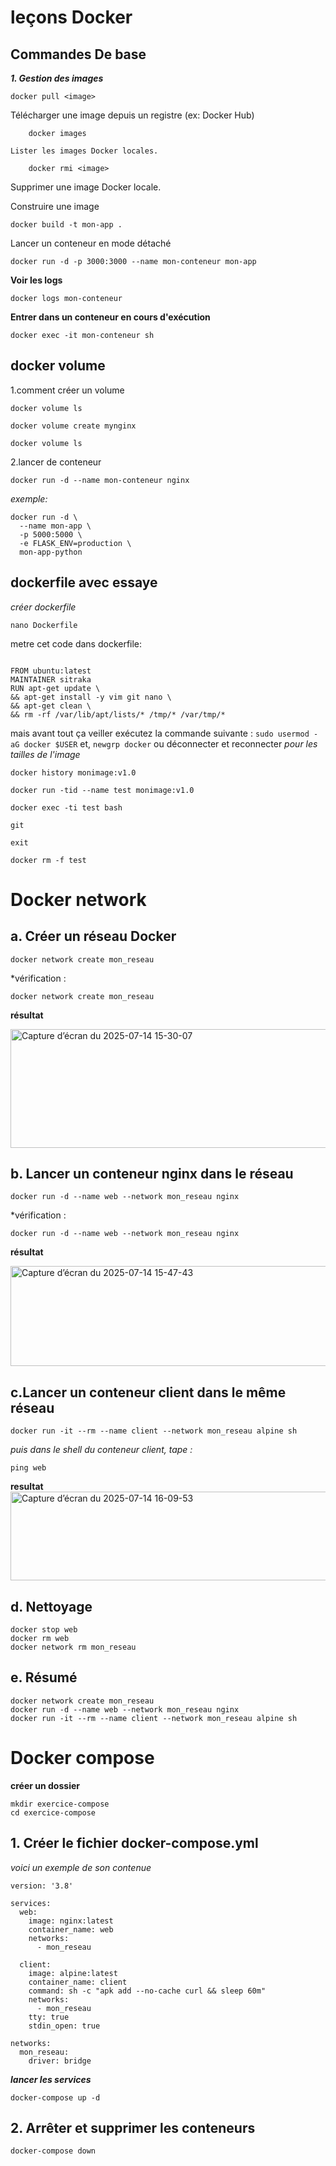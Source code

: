 # leçons Docker
## Commandes De base

***1. Gestion des images***

```
docker pull <image>
```
Télécharger une image depuis un registre (ex: Docker Hub)
```
    docker images
```
    Lister les images Docker locales. 
```
    docker rmi <image>
```
   Supprimer une image Docker locale.

Construire une image
``` 
docker build -t mon-app . 

```
Lancer un conteneur en mode détaché
```
docker run -d -p 3000:3000 --name mon-conteneur mon-app
```

**Voir les logs**
```
docker logs mon-conteneur
```

**Entrer dans un conteneur en cours d'exécution**
```
docker exec -it mon-conteneur sh
```

## docker volume
1.comment créer un volume
```
docker volume ls 

```

```
docker volume create mynginx 
```

```
docker volume ls 
```
2.lancer de conteneur
```
docker run -d --name mon-conteneur nginx 
```
*exemple:*
```
docker run -d \
  --name mon-app \
  -p 5000:5000 \
  -e FLASK_ENV=production \
  mon-app-python
```
  ## dockerfile avec essaye
*créer dockerfile* 
```
nano Dockerfile

```

metre cet code dans dockerfile:
```

FROM ubuntu:latest
MAINTAINER sitraka
RUN apt-get update \
&& apt-get install -y vim git nano \
&& apt-get clean \
&& rm -rf /var/lib/apt/lists/* /tmp/* /var/tmp/*

```
mais avant tout ça veiller exécutez la commande suivante :
``` sudo usermod -aG docker $USER ```
et,
``` newgrp docker ``` ou déconnecter et reconnecter
*pour les tailles de l'image*
```
docker history monimage:v1.0
 ```
``` 
docker run -tid --name test monimage:v1.0

```
``` 
docker exec -ti test bash
```
``` 
git

```
``` 
exit

```
``` 
docker rm -f test

``` 
# Docker network 
## a. Créer un réseau Docker
```
docker network create mon_reseau

```
*vérification :
```
docker network create mon_reseau
```
**résultat**

<img width="806" height="190" alt="Capture d’écran du 2025-07-14 15-30-07" src="https://github.com/user-attachments/assets/1e89d6f5-3e3e-47d0-8c17-ef151ac1bd4d" />

## b. Lancer un conteneur nginx dans le réseau 
```
docker run -d --name web --network mon_reseau nginx
```
*vérification :

```
docker run -d --name web --network mon_reseau nginx
```
**résultat**

<img width="805" height="160" alt="Capture d’écran du 2025-07-14 15-47-43" src="https://github.com/user-attachments/assets/8521d5f1-252c-4aba-bb12-ed62559b9138" />

## c.Lancer un conteneur client dans le même réseau
```
docker run -it --rm --name client --network mon_reseau alpine sh
```

*puis dans le shell du conteneur client, tape :*
```
ping web

```
**resultat**
<img width="769" height="142" alt="Capture d’écran du 2025-07-14 16-09-53" src="https://github.com/user-attachments/assets/620529ba-0ce8-4e92-a788-abcfc838e563" />

## d. Nettoyage
```
docker stop web
docker rm web
docker network rm mon_reseau
```
## e. Résumé 
```
docker network create mon_reseau
docker run -d --name web --network mon_reseau nginx
docker run -it --rm --name client --network mon_reseau alpine sh
```
# Docker compose
**créer un dossier**
```
mkdir exercice-compose
cd exercice-compose
```
## 1. Créer le fichier docker-compose.yml
*voici un exemple de son contenue*
```
version: '3.8'

services:
  web:
    image: nginx:latest
    container_name: web
    networks:
      - mon_reseau

  client:
    image: alpine:latest
    container_name: client
    command: sh -c "apk add --no-cache curl && sleep 60m"
    networks:
      - mon_reseau
    tty: true
    stdin_open: true

networks:
  mon_reseau:
    driver: bridge

```
***lancer les services***
```
docker-compose up -d
```

## 2. Arrêter et supprimer les conteneurs
```
docker-compose down

```

